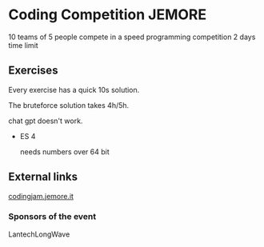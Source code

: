 # Coding Competition JEMORE

10 teams of 5 people compete in a speed programming competition
2 days time limit

## Exercises

Every exercise has a quick 10s solution.

The bruteforce solution takes 4h/5h.

chat gpt doesn't work.

* ES 4
  
  needs numbers over 64 bit 

## External links

[codingjam.jemore.it](http://codingjam.jemore.it/)

### Sponsors of the event

LantechLongWave
